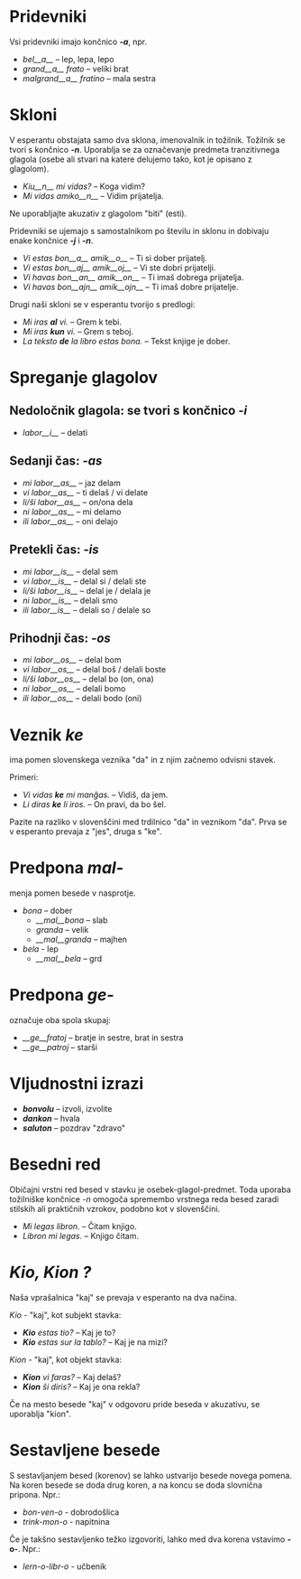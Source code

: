 # Pridevniki

Vsi pridevniki imajo končnico *__-a__*, npr.

- *bel__a__* – lep, lepa, lepo
- *grand__a__ frato* – veliki brat
- *malgrand__a__ fratino* – mala sestra

# Skloni

V esperantu obstajata samo dva sklona, imenovalnik in tožilnik. Tožilnik se tvori s končnico *__-n__*. Uporablja se za označevanje predmeta tranzitivnega glagola (osebe ali stvari na katere delujemo tako, kot je opisano z glagolom).

- *Kiu__n__ mi vidas?* – Koga vidim?
- *Mi vidas amiko__n__* – Vidim prijatelja.

Ne uporabljajte akuzativ z glagolom "biti" (esti).

Pridevniki se ujemajo s samostalnikom po številu in sklonu in dobivaju enake končnice *__-j__* i *__-n__*.

- *Vi estas bon__a__ amik__o__* – Ti si dober prijatelj.
- *Vi estas bon__aj__ amik__oj__* – Vi ste dobri prijatelji.
- *Vi havas bon__an__ amik__on__* – Ti imaš dobrega prijatelja.
- *Vi havas bon__ajn__ amik__ojn__* – Ti imaš dobre prijatelje.

Drugi naši skloni se v esperantu tvorijo s predlogi:

- *Mi iras __al__ vi.* – Grem k tebi.
- *Mi iras __kun__ vi.* – Grem s teboj.
- *La teksto __de__ la libro estas bona.* – Tekst knjige je dober.

# Spreganje glagolov 

## Nedoločnik glagola: se tvori s končnico *-i*
  
- *labor__i__*          – delati

## Sedanji čas: *-as*

- *mi labor__as__*      – jaz delam
- *vi labor__as__*      – ti delaš / vi delate
- *li/ŝi labor__as__*   – on/ona dela
- *ni labor__as__*      – mi delamo
- *ili labor__as__*     – oni delajo

## Pretekli čas: *-is*

- *mi labor__is__*      – delal sem
- *vi labor__is__*      – delal si / delali ste
- *li/ŝi labor__is__*   – delal je / delala je
- *ni labor__is__*      – delali smo
- *ili labor__is__*     – delali so / delale so

## Prihodnji čas: *-os*

- *mi labor__os__*      – delal bom
- *vi labor__os__*      – delal boš / delali boste
- *li/ŝi labor__os__*   – delal bo (on, ona)
- *ni labor__os__*      – delali bomo
- *ili labor__os__*     – delali bodo (oni)

# Veznik *ke*

ima pomen slovenskega veznika "da" in z njim začnemo odvisni stavek.

Primeri:

- *Vi vidas __ke__ mi manĝas.* – Vidiš, da jem.
- *Li diras __ke__ li iros.* – On pravi, da bo šel.

Pazite na razliko v slovenščini med trdilnico "da" in veznikom "da". Prva se v esperanto prevaja z "jes", druga s "ke".

# Predpona *mal-*

menja pomen besede v nasprotje.

- *bona* – dober
  - *__mal__bona* – slab
  - *granda* – velik
  - *__mal__granda* – majhen
- *bela* - lep
  - *__mal__bela* – grd

# Predpona *ge-*

označuje oba spola skupaj:

- *__ge__fratoj* – bratje in sestre, brat in sestra
- *__ge__patroj* – starši

# Vljudnostni izrazi

- *__bonvolu__* – izvoli, izvolite
- *__dankon__* – hvala
- *__saluton__* – pozdrav "zdravo"

# Besedni red

Običajni vrstni red besed v stavku je osebek-glagol-predmet. Toda uporaba tožilniške končnice *-n* omogoča spremembo vrstnega reda besed zaradi stilskih ali praktičnih vzrokov, podobno kot v slovenščini.

- *Mi legas libron.* – Čitam knjigo.
- *Libron mi legas.* – Knjigo čitam.

# *Kio, Kion ?*

Naša vprašalnica "kaj" se prevaja v esperanto na dva načina.

*Kio* - "kaj", kot subjekt stavka:

- *__Kio__ estas tio?* – Kaj je to?
- *__Kio__ estas sur la tablo?* – Kaj je na mizi?

*Kion* - "kaj", kot objekt stavka:

- *__Kion__ vi faras?* – Kaj delaš?
- *__Kion__ ŝi diris?* – Kaj je ona rekla?

Če na mesto besede "kaj" v odgovoru pride beseda v akuzativu, se uporablja "kion".

# Sestavljene besede

S sestavljanjem besed (korenov) se lahko ustvarijo besede novega pomena. 
Na koren besede se doda drug koren, a na koncu se doda slovnična pripona. Npr.:

- *bon-ven-o* - dobrodošlica
- *trink-mon-o* - napitnina

Če je takšno sestavljenko težko izgovoriti, lahko med dva korena vstavimo __-o-__. Npr.:

- *lern-o-libr-o* - učbenik

